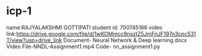 # icp-1
name:RAJYALAKSHMI GOTTIPATI
student id: 700745186
video link:https://drive.google.com/file/d/1wKOMmcc9nsztZ5JmFnJF197n3cpc531T/view?usp=drive_link 
Document- Neural Network & Deep learning.docx
Video File-NNDL-Assignment1.mp4 
Code- nn_assignment1.py
